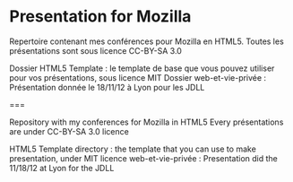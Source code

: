 Presentation for Mozilla
=====================

Repertoire contenant mes conférences pour Mozilla en HTML5.
Toutes les présentations sont sous licence CC-BY-SA 3.0

Dossier HTML5 Template : le template de base que vous pouvez utiliser pour vos présentations, sous licence MIT
Dossier web-et-vie-privée : Présentation donnée le 18/11/12 à Lyon pour les JDLL

===

Repository with my conferences for Mozilla in HTML5
Every présentations are under CC-BY-SA 3.0 licence

HTML5 Template directory : the template that you can use to make presentation, under MIT licence
web-et-vie-privée : Presentation did the 11/18/12 at Lyon for the JDLL
